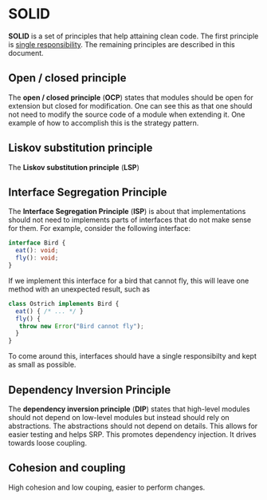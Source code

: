 # SOLID

**SOLID** is a set of principles that help attaining clean code. The first principle is [single responsibility](./srp.md). The remaining principles are described in this document.

## Open / closed principle

The **open / closed principle** (**OCP**) states that modules should be open for extension but closed for modification. One can see this as that one should not need to modify the source code of a module when extending it. One example of how to accomplish this is the strategy pattern.


## Liskov substitution principle

The **Liskov substitution principle** (**LSP**)

## Interface Segregation Principle

The **Interface Segregation Principle** (**ISP**) is about that implementations should not need to implements parts of interfaces that do not make sense for them.  For example, consider the following interface:

```ts
interface Bird {
  eat(): void;
  fly(): void;
}
```

If we implement this interface for a bird that cannot fly, this will leave one method with an unexpected result, such as

```ts
class Ostrich implements Bird {
  eat() { /* ... */ }
  fly() { 
   throw new Error("Bird cannot fly");
  }
}
```

To come around this, interfaces should have a single responsibilty and kept as small as possible.

## Dependency Inversion Principle

The **dependency inversion principle** (**DIP**) states that high-level modules should not depend on low-level modules but instead should rely on abstractions. The abstractions should not depend on details. This allows for easier testing and helps SRP. This promotes dependency injection. It drives towards loose coupling.

## Cohesion and coupling

High cohesion and low couping, easier to perform changes.
